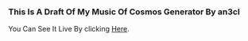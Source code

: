 ### This Is A Draft Of My Music Of Cosmos Generator By an3cl

You Can See It Live By clicking [Here](https://an3cl.github.io/Brouillon-The-Music-Of-Cosmos-Generator/).
